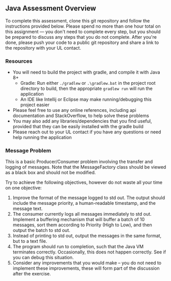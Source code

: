 ## Java Assessment Overview

To complete this assessment, clone this git repository and follow the instructions provided below. Please spend no more
than one hour total on this assignment — you don't need to complete every step, but you should be prepared to discuss
any steps that you do not complete. After you're done, please push your code to a public git repository and share a
link to the repository with your UL contact.


### Resources

* You will need to build the project with gradle, and compile it with Java 8+
    * Gradle: Run either `./gradlew` or `.\gradlew.bat` in the project root directory to build, then the appropriate `gradlew run` will run the application
    * An IDE like Intellij or Eclipse may make running/debugging this project easier
* Please feel free to use any online references, including api documentation and StackOverflow, to help solve these problems
* You may also add any libraries/dependencies that you find useful, provided that they can be easily installed with the gradle build
* Please reach out to your UL contact if you have any questions or need help running the application


### Message Problem

This is a basic Producer/Consumer problem involving the transfer and logging of messages. Note that the MessageFactory class should be viewed as a black box and should not be modified.

Try to achieve the following objectives, however do not waste all your time on one objective:
1. Improve the format of the message logged to std out. The output should include the message priority, a human-readable timestamp, and the message text.
2. The consumer currently logs all messages immediately to std out. Implement a buffering mechanism that will buffer a batch of 10 messages, sort them according to Priority (High to Low), and then output the batch to std out.
3. Instead of printing to std out, output the messages in the same format, but to a text file.
4. The program should run to completion, such that the Java VM terminates correctly. Occasionally, this does not happen correctly. See if you can debug this situation.
5. Consider any improvements that you would make – you do not need to implement these improvements, these will form part of the discussion after the exercise.
